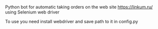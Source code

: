 Python bot for automatic taking orders on the web site https://linkum.ru/ using Selenium web driver

To use you need install webdriver and save path to it in config.py